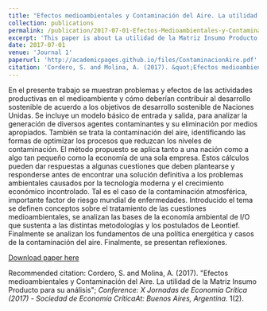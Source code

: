 ```yaml
---
title: "Efectos medioambientales y Contaminación del Aire. La utilidad de la Matriz Insumo Producto para su análisis"
collection: publications
permalink: /publication/2017-07-01-Efectos-Medioambientales-y-Contaminacion-del-Aire
excerpt: 'This paper is about La utilidad de la Matriz Insumo Producto para su análisis'
date: 2017-07-01
venue: 'Journal 1'
paperurl: 'http://academicpages.github.io/files/ContaminacionAire.pdf'
citation: 'Cordero, S. and Molina, A. (2017). &quot;Efectos medioambientales y Contaminación del Aire. La utilidad de la Matriz Insumo Producto para su análisis.&quot; <i>Conference: X Jornadas de Economía Crítica (2017) - Sociedad de Economía CríticaAt: Buenos Aires, Argentina</i>. 1(2).'
---
```

En el presente trabajo se muestran problemas y efectos de las actividades productivas en el medioambiente y cómo deberían contribuir al desarrollo sostenible de acuerdo a los objetivos de desarrollo sostenible de Naciones Unidas. Se incluye un modelo básico de entrada y salida, para analizar la generación de diversos agentes contaminantes y su eliminación por medios apropiados. También se trata la contaminación del aire, identificando las formas de optimizar los procesos que reduzcan los niveles de contaminación. El método propuesto se aplica tanto a una nación como a algo tan pequeño como la economía de una sola empresa. Estos cálculos pueden dar respuestas a algunas cuestiones que deben plantearse y responderse antes de encontrar una solución definitiva a los problemas ambientales causados por la tecnología moderna y el crecimiento económico incontrolado. Tal es el caso de la contaminación atmosférica, importante factor de riesgo mundial de enfermedades. Introducido el tema se definen conceptos sobre el tratamiento de las cuestiones medioambientales, se analizan las bases de la economía ambiental de I/O que sustenta a las distintas metodologías y los postulados de Leontief. Finalmente se analizan los fundamentos de una política energética y casos de la contaminación del aire. Finalmente, se presentan reflexiones.

[Download paper here](http://academicpages.github.io/files/ContaminacionAire.pdf)

Recommended citation: Cordero, S. and Molina, A. (2017). "Efectos medioambientales y Contaminación del Aire. La utilidad de la Matriz Insumo Producto para su análisis"; <i>Conference: X Jornadas de Economía Crítica (2017) - Sociedad de Economía CríticaAt: Buenos Aires, Argentina</i>. 1(2).
